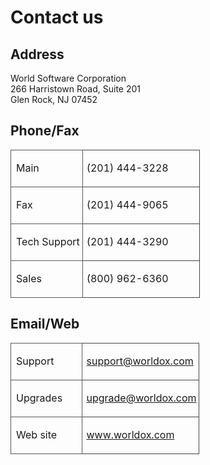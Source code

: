 <h1>Contact us</h1>
<h2>Address</h2>
<p style="margin-bottom: 0pt;">World Software Corporation</p>
<p style="margin-bottom: 0pt; margin-top: 0pt;">266 Harristown Road, Suite 201</p>
<p style="margin-bottom: 0pt; margin-top: 0pt;">Glen Rock, NJ 07452</p>
<h2>Phone/Fax</h2>
<table cellspacing="0" width="323">
<colgroup><col style="width: 37.971%;"/>
<col style="width: 62.029%;"/>
</colgroup><tbody><tr>
<td style="border-top: Solid 1px #595959; border-left: Solid 1px #595959; border-right: Solid 1px #595959; border-bottom: Solid 1px #595959; padding-right: 4px; padding-left: 8px;">
<p class="Table_text" style="font-style: normal;">Main</p>
</td>
<td style="border-top: Solid 1px #464646; border-right: Solid 1px #464646; border-bottom: Solid 1px #464646; padding-right: 4px; padding-left: 6px;">
<p class="Table_text">(201) 444-3228</p>
</td>
</tr>
<tr>
<td style="border-left: Solid 1px #595959; border-right: Solid 1px #595959; border-bottom: Solid 1px #595959; padding-right: 4px; padding-left: 8px;">
<p class="Table_text" style="font-style: normal;">Fax</p>
</td>
<td style="border-right: Solid 1px #464646; border-bottom: Solid 1px #464646; padding-right: 4px; padding-left: 6px;">
<p class="Table_text">(201) 444-9065</p>
</td>
</tr>
<tr>
<td style="border-left: Solid 1px #595959; border-right: Solid 1px #595959; border-bottom: Solid 1px #595959; padding-right: 4px; padding-left: 8px;">
<p class="Table_text" style="font-style: normal;">Tech Support</p>
</td>
<td style="border-right: Solid 1px #464646; border-bottom: Solid 1px #464646; padding-right: 4px; padding-left: 6px;">
<p class="Table_text">(201) 444-3290</p>
</td>
</tr>
<tr>
<td style="border-left: Solid 1px #595959; border-right: Solid 1px #595959; border-bottom: Solid 1px #595959; padding-right: 4px; padding-left: 8px;">
<p class="Table_text" style="font-style: normal;">Sales</p>
</td>
<td style="border-right: Solid 1px #464646; border-bottom: Solid 1px #464646; padding-right: 4px; padding-left: 6px;">
<p class="Table_text">(800) 962-6360</p>
</td>
</tr>
</tbody></table>
<h2>Email/Web</h2>
<table cellspacing="0" width="323">
<colgroup><col style="width: 37.971%;"/>
<col style="width: 62.029%;"/>
</colgroup><tbody><tr>
<td style="border-top: Solid 1px #595959; border-left: Solid 1px #595959; border-right: Solid 1px #595959; border-bottom: Solid 1px #595959; padding-right: 4px; padding-left: 8px;">
<p class="Table_text" style="font-style: normal;">Support</p>
</td>
<td style="border-top: Solid 1px #464646; border-right: Solid 1px #464646; border-bottom: Solid 1px #464646; padding-right: 4px; padding-left: 6px;">
<p class="Table_text"><a href="mailto:support@worldox.com">support@worldox.com</a></p>
</td>
</tr>
<tr>
<td style="border-left: Solid 1px #595959; border-right: Solid 1px #595959; border-bottom: Solid 1px #595959; padding-right: 4px; padding-left: 8px;">
<p class="Table_text" style="font-style: normal;">Upgrades</p>
</td>
<td style="border-right: Solid 1px #464646; border-bottom: Solid 1px #464646; padding-right: 4px; padding-left: 6px;">
<p class="Table_text"><a href="mailto:upgrade@worldox.com">upgrade@worldox.com</a></p>
</td>
</tr>
<tr>
<td style="border-left: Solid 1px #595959; border-right: Solid 1px #595959; border-bottom: Solid 1px #595959; padding-right: 4px; padding-left: 8px;">
<p class="Table_text" style="font-style: normal;">Web site</p>
</td>
<td style="border-right: Solid 1px #464646; border-bottom: Solid 1px #464646; padding-right: 4px; padding-left: 6px;">
<p class="Table_text"><a href="http://www.worldox.com" target="_blank">www.worldox.com</a></p>
</td>
</tr>
</tbody></table>
<p><script type="text/javascript">
//<![CDATA[
var mailSubject = 'Useful online help topic'; 
var mailBody    = 'This online help page might help: ' + location.href; 
var mailDisplay = 'Email this topic to another user.'; 
document.write( 
    '<a href="mailto:yourname@yourSite.com' 
    + '?subject=' + escape(mailSubject) 
    + '&body=' + escape(mailBody) 
    + '">' + mailDisplay + '<\/a>' 
    );
//]]>
</script></p>

</body></html>
